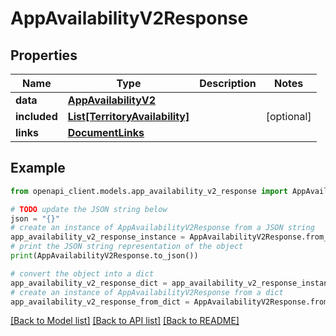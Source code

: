 # AppAvailabilityV2Response


## Properties

Name | Type | Description | Notes
------------ | ------------- | ------------- | -------------
**data** | [**AppAvailabilityV2**](AppAvailabilityV2.md) |  | 
**included** | [**List[TerritoryAvailability]**](TerritoryAvailability.md) |  | [optional] 
**links** | [**DocumentLinks**](DocumentLinks.md) |  | 

## Example

```python
from openapi_client.models.app_availability_v2_response import AppAvailabilityV2Response

# TODO update the JSON string below
json = "{}"
# create an instance of AppAvailabilityV2Response from a JSON string
app_availability_v2_response_instance = AppAvailabilityV2Response.from_json(json)
# print the JSON string representation of the object
print(AppAvailabilityV2Response.to_json())

# convert the object into a dict
app_availability_v2_response_dict = app_availability_v2_response_instance.to_dict()
# create an instance of AppAvailabilityV2Response from a dict
app_availability_v2_response_from_dict = AppAvailabilityV2Response.from_dict(app_availability_v2_response_dict)
```
[[Back to Model list]](../README.md#documentation-for-models) [[Back to API list]](../README.md#documentation-for-api-endpoints) [[Back to README]](../README.md)


